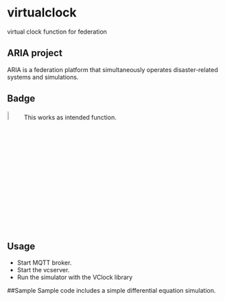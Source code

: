 # virtualclock
virtual clock function for federation

## ARIA project
ARIA is a federation platform that simultaneously operates disaster-related systems and simulations.

## Badge
<img src="https://github.com/ARIA-x/virtualclock/assets/12294073/c4e00965-ff0c-4803-8b4a-a7677fe9c521" width="7%">
This works as intended function.

## Usage
- Start MQTT broker.
- Start the vcserver.
- Run the simulator with the VClock library

##Sample
Sample code includes a simple differential equation simulation.